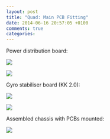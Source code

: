 ```yaml
---
layout: post
title: "Quad: Main PCB Fitting"
date: 2014-06-16 20:57:05 +0100
comments: true
categories: 
---
```


Power distribution board:

![](https://files.ianrenton.com/sites/quadcopter/15.jpg)

![](https://files.ianrenton.com/sites/quadcopter/16.jpg)

Gyro stabiliser board (KK 2.0):

![](https://files.ianrenton.com/sites/quadcopter/17.jpg)

![](https://files.ianrenton.com/sites/quadcopter/18.jpg)

Assembled chassis with PCBs mounted:

![](https://files.ianrenton.com/sites/quadcopter/19.jpg)
